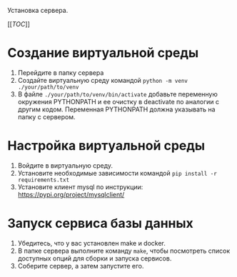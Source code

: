 Установка сервера.

[[_TOC_]]

# Создание виртуальной среды

1. Перейдите в папку сервера
2. Создайте виртуальную среду командой `python -m venv ./your/path/to/venv`
3. В файле `./your/path/to/venv/bin/activate` добавьте переменную окружения PYTHONPATH и ее очистку в deactivate по аналогии с другим кодом. Переменная PYTHONPATH должна указывать на папку с сервером.

# Настройка виртуальной среды

1. Войдите в виртуальную среду.
2. Установите необходимые зависимости командой `pip install -r requirements.txt`
3. Установите клиент mysql по инструкции: https://pypi.org/project/mysqlclient/

# Запуск сервиса базы данных

1. Убедитесь, что у вас установлен make и docker.
2. В папке сервера выполните команду `make`, чтобы посмотреть список доступных опций для сборки и запуска сервисов.
3. Соберите сервер, а затем запустите его.